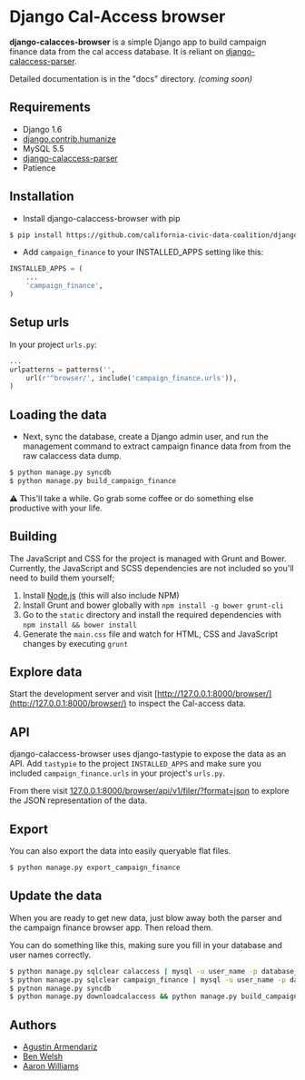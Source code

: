 # Django Cal-Access browser

**django-calacces-browser** is a simple Django app to build campaign finance data from the cal access database. It is reliant on [django-calaccess-parser](https://github.com/california-civic-data-coalition/django-calaccess-parser).

Detailed documentation is in the "docs" directory. *(coming soon)*

## Requirements
- Django 1.6
- [django.contrib.humanize](https://docs.djangoproject.com/en/1.6/ref/contrib/humanize/)
- MySQL 5.5
- [django-calaccess-parser](https://github.com/california-civic-data-coalition/django-calaccess-parser)
- Patience

## Installation
- Install django-calaccess-browser with pip
```bash
$ pip install https://github.com/california-civic-data-coalition/django-calaccess-browser/archive/master.zip
```

- Add `campaign_finance` to your INSTALLED_APPS setting like this:
```python
INSTALLED_APPS = (
    ...
    'campaign_finance',
)
```
## Setup urls
In your project `urls.py`:
```python
...
urlpatterns = patterns('',
    url(r'^browser/', include('campaign_finance.urls')),    
)
```
## Loading the data
- Next, sync the database, create a Django admin user, and run the management command to extract campaign finance data from from the raw calaccess data dump.
```bash
$ python manage.py syncdb
$ python manage.py build_campaign_finance
```
:warning: This'll take a while. Go grab some coffee or do something else productive with your life.

## Building
The JavaScript and CSS for the project is managed with Grunt and Bower. Currently, the JavaScript and SCSS dependencies are not included so you'll need to build them yourself;

1. Install [Node.js](http://nodejs.org/) (this will also include NPM)
2. Install Grunt and bower globally with `npm install -g bower grunt-cli`
3. Go to the `static` directory and install the required dependencies with `npm install && bower install`
4. Generate the `main.css` file and watch for HTML, CSS and JavaScript changes by executing `grunt`


## Explore data
Start the development server and visit [http://127.0.0.1:8000/browser/](http://127.0.0.1:8000/browser/)
   to inspect the Cal-access data.

## API
django-calaccess-browser uses django-tastypie to expose the data as an API. Add `tastypie` to the project `INSTALLED_APPS` and make sure you included `campaign_finance.urls` in your project's `urls.py`.

From there visit [127.0.0.1:8000/browser/api/v1/filer/?format=json](127.0.0.1:8000/browser/api/v1/filer/?format=json) to explore the JSON representation of the data.

## Export
You can also export the data into easily queryable flat files.
```bash
$ python manage.py export_campaign_finance
```

## Update the data
When you are ready to get new data, just blow away both the parser and the campaign finance browser app.
Then reload them.

You can do something like this, making sure you fill in your database and user names correctly.
 ```bash
 $ python manage.py sqlclear calaccess | mysql -u user_name -p database_name
 $ python manage.py sqlclear campaign_finance | mysql -u user_name -p database_name
 $ pytnon manage.py syncdb
 $ python manage.py downloadcalaccess && python manage.py build_campaign_finance
 ```

## Authors
- [Agustin Armendariz](https://github.com/armendariz)
- [Ben Welsh](https://github.com/palewire)
- [Aaron Williams](https://github.com/aboutaaron)
